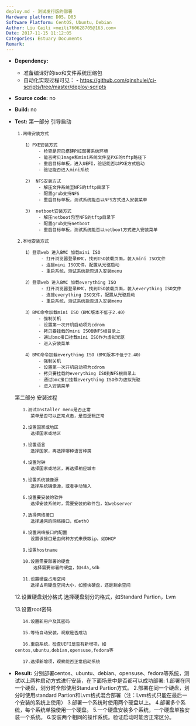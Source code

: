 ```yaml
---
deploy.md - 测试发行版的部署
Hardware platform: D05，D03
Software Platform: CentOS，Ubuntu，Debian
Author: Liu Caili <meili760628705@163.com>  
Date: 2017-11-15 11:12:05  
Categories: Estuary Documents  
Remark:
---
```


- **Dependency:**
    - 准备编译好的iso和文件系统压缩包
    - 自动化实现过程可见：
           - https://github.com/qinshulei/ci-scripts/tree/master/deploy-scripts

- **Source code:**
    no

- **Build:**
    no

- **Test:**
  第一部分  引导启动
       
       1.网络安装方式
          
          1）PXE安装方式
               - 检查是否已搭建PXE部署系统环境
               - 能否拷贝Image和mini系统文件至PXE的tftp路径下
               - 重启目标单板，进入UEFI，验证能否以PXE方式启动
               - 验证能否进入mini系统
               
          2)  NFS安装方式
               - 解压文件系统至NFS的tftp目录下
               - 配置grub支持NFS
               - 重启目标单板，测试系统能否以NFS方式进入安装菜单
       
          3)  netboot安装方式
               - 解压netboot包至NFS的tftp目录下
               - 配置grub支持netboot
               - 重启目标单板，测试系统能否以netboot方式进入安装菜单
        
       2.本地安装方式
          
          1）登录web 进入BMC 加载mini ISO
                - 打开浏览器登录BMC，找到ISO装载页面，装入mini ISO文件
                - 连接mini ISO文件，配置从光驱启动
                - 重启系统，测试系统能否进入安装menu
                
          2）登录web 进入BMC 加载everything ISO
                - 打开浏览器登录BMC，找到ISO装载页面，装入everything ISO文件
                - 连接everything ISO文件，配置从光驱启动
                - 重启系统，测试系统能否进入安装menu
                
          3）BMC命令加载mini ISO（BMC版本不低于2.40）
               - 强制关机
               - 设置第一次开机启动项为cdrom
               - 拷贝要挂载的mini ISO到NFS根目录上
               - 通过bmc接口挂载mini ISO作为虚拟光驱
               - 进入安装菜单
          
          4）BMC命令加载everything ISO（BMC版本不低于2.40）
               - 强制关机
               - 设置第一次开机启动项为cdrom
               - 拷贝要挂载的everything ISO到NFS根目录上
               - 通过bmc接口挂载everything ISO作为虚拟光驱
               - 进入安装菜单     
  
  第二部分  安装过程
         
         1.测试Installer menu是否正常
            菜单是否可以正常点击，是否逻辑正常
            
         2.设置国家或地区
            选择国家或地区
            
         3.设置语言
            选择国家，再选择哪种语言种类
            
         4.设置时钟
            选择国家或地区，再选择相应城市
            
         5.设置系统镜像源
            选择系统镜像源，或者手动输入
            
         6.设置要安装的软件
            选择安装系统时，需要安装的软件包，如webserver
            
         7.选择网络接口
            选择通网的网络接口，如eth0
            
         8.设置网络接口的配置
            设置该接口是由何种方式来获取ip，如DHCP
            
         9.设置hostname
            
         10.设置需要部署的硬盘
             选择需要部署的硬盘，如sda,sdb
            
         11.设置硬盘占用空间
            选择占用硬盘空间大小，如整块硬盘，还是剩余空间
         
	 12.设置硬盘划分格式
	    选择硬盘划分的格式，如Standard Partion，Lvm
         
	 13.设置root密码
             
         14.设置新用户及其密码
         
         15.等待自动安装，观察是否成功
         
         16.重启系统，检查UEFI是否有新增项，如centos,ubuntu,debian,opensuse,fedora等
         
         17.选择新增项，观察能否正常启动系统
  

- **Result:**
        分别部署centos、ubuntu、debian、opensuse、fedora等系统，测试以上两种启动方式进行安装，在下面场景中是否都可以成功部署:
	1.部署在同一个硬盘，划分时全部使用Standard Partion方式。
	2.部署在同一个硬盘，划分时使用standard Partion和Lvm格式混合部署（注：Lvm格式只能在最后一个安装的系统上使用）
        3.部署一个系统时使用两个硬盘以上。
	4.部署多个系统，每个系统单独使用一个硬盘。
	5.一个硬盘安装多个系统，一个硬盘单独安装一个系统。
	6.安装两个相同的操作系统。验证启动时能否正常区分。




